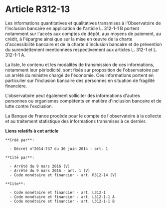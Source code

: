 # Article R312-13

Les informations quantitatives et qualitatives transmises à l'Observatoire de l'inclusion bancaire en application de
l'article L. 312-1-1 B portent notamment sur l'accès aux comptes de dépôt, aux moyens de paiement, au crédit, à l'épargne
ainsi que sur la mise en œuvre de la charte d'accessibilité bancaire et de la charte d'inclusion bancaire et de prévention du
surendettement mentionnées respectivement aux articles L. 312-1 et L. 312-1-1 A. 

La liste, le contenu et les modalités de transmission de ces informations, notamment leur périodicité, sont fixés sur
proposition de l'observatoire par un arrêté du ministre chargé de l'économie. Ces informations portent en particulier sur
l'inclusion bancaire des personnes en situation de fragilité financière. 

L'observatoire peut également solliciter des informations d'autres personnes ou organismes compétents en matière d'inclusion
bancaire et de lutte contre l'exclusion. 

La Banque de France procède pour le compte de l'observatoire à la collecte et au traitement statistique des informations
transmises à ce dernier.

**Liens relatifs à cet article**

	**Créé par**:

	  - Décret n°2014-737 du 30 juin 2014 - art. 1

	**Cité par**:

	  - Arrêté du 9 mars 2016 (V)
	  - Arrêté du 9 mars 2016 - art. 1 (V)
	  - Code monétaire et financier - art. R312-14 (V)

	**Cite**:

	  - Code monétaire et financier - art. L312-1
	  - Code monétaire et financier - art. L312-1-1 A
	  - Code monétaire et financier - art. L312-1-1 B
